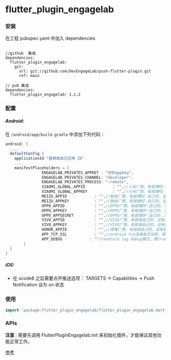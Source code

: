 # flutter_plugin_engagelab

### 安装

在工程 pubspec.yaml 中加入 dependencies

```
  
//github  集成
dependencies:
  flutter_plugin_engagelab:
    git:
      url: git://github.com/DevEngageLab/push-flutter-plugin.git
      ref: main
      
// pub 集成
dependencies:
  flutter_plugin_engagelab: 1.1.2
```

### 配置

##### Android:

在 `/android/app/build.gradle` 中添加下列代码：

```groovy
android: {
  ....
  defaultConfig {
    applicationId "替换成自己应用 ID"
    ....
    manifestPlaceholders = [
                ENGAGELAB_PRIVATES_APPKEY : "你的appkey",
                ENGAGELAB_PRIVATES_CHANNEL: "developer",
                ENGAGELAB_PRIVATES_PROCESS: ":remote",
                XIAOMI_GLOBAL_APPID            : "",//小米厂商，有就填MI-自己的，没有就不用填，保留为""
                XIAOMI_GLOBAL_APPKEY           : "",//小米厂商，有就填MI-自己的，没有就不用填，保留为""
                MEIZU_APPID            : "",//魅族厂商，有就填MZ-自己的，没有就不用填，保留为""
                MEIZU_APPKEY           : "",//魅族厂商，有就填MZ-自己的，没有就不用填，保留为""
                OPPO_APPID             : "",//OPPO厂商，有就填OP-自己的，没有就不用填，保留为""
                OPPO_APPKEY            : "",//OPPO厂商，有就填OP-自己的，没有就不用填，保留为""
                OPPO_APPSECRET         : "",//OPPO厂商，有就填OP-自己的，没有就不用填，保留为""
                VIVO_APPID             : "",//VIVO厂商，有就填自己的，没有就不用填，保留为""
                VIVO_APPKEY            : "",//VIVO厂商，有就填自己的，没有就不用填，保留为""
                HONOR_APPID            : "",//荣耀厂商，有就填自己的，没有就不用填，保留为""
                APP_TCP_SSL            : "",//android tcp连接是否加密，填true为加密，其他为不加密，可保留为""，这个数据要生效需在AndroidManifest.xml中的application添加android:name="com.engagelab.privates.flutter_plugin_engagelab.MTApplication"，或继承该对象
                APP_DEBUG            : ""//android log debug模式，填true为debug模式，其他为非debug模式，可保留为""，这个数据要生效需在AndroidManifest.xml中的application添加android:name="com.engagelab.privates.flutter_plugin_engagelab.MTApplication"，或继承该对象
        ]
  }    
}
```

##### iOS:

- 在 xcode8 之后需要点开推送选项： TARGETS -> Capabilities -> Push Notification 设为 on 状态

### 使用

```dart
import 'package:flutter_plugin_engagelab/flutter_plugin_engagelab.dart';
```

### APIs

**注意** : 需要先调用 FlutterPluginEngagelab.init 来初始化插件，才能保证其他功能正常工作。

 [参考](./documents/APIs.md)

